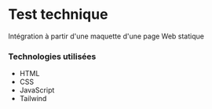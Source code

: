 # Test technique
Intégration à partir d'une maquette d'une page Web statique

### Technologies utilisées
- HTML
- CSS
- JavaScript
- Tailwind
